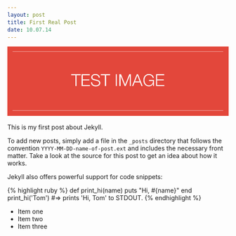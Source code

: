 ```yaml
---
layout: post
title: First Real Post
date: 10.07.14
---
```



<div><img src="/assets/test-img3.jpg"/></div>

This is my first post about Jekyll. 

To add new posts, simply add a file in the `_posts` directory that follows the convention `YYYY-MM-DD-name-of-post.ext` and includes the necessary front matter. Take a look at the source for this post to get an idea about how it works.

Jekyll also offers powerful support for code snippets:

{% highlight ruby %}
def print_hi(name)
  puts "Hi, #{name}"
end
print_hi('Tom')
#=> prints 'Hi, Tom' to STDOUT.
{% endhighlight %}

* Item one
* Item two
* Item three

